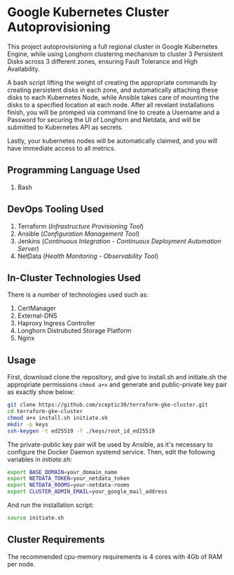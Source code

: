 # Google Kubernetes Cluster Autoprovisioning

This project autoprovisioning a full regional cluster in Google Kubernetes Engine, while using Longhorn clustering mechanism to cluster 3 Persistent Disks across 3 different zones, ensuring Fault Tolerance and High Availability.

A bash script lifting the weight of creating the appropriate commands by creating persistent disks in each zone, and automatically attaching these disks to each Kubernetes Node, while Ansible takes care of mounting the disks to a specified location at each node. After all revelant installations finish, you will be promped via command line to create a Username and a Password for securing the UI of Longhorn and Netdata, and will be submitted to Kubernetes API as secrets.

Lastly, your kubernetes nodes will be automatically claimed, and you will have immediate access to all metrics.

## Programming Language Used

1. Bash

## DevOps Tooling Used

1. Terraform (*Infrastructure Provisioning Tool*)
2. Ansible (*Configuration Management Tool*)
3. Jenkins (*Continuous Integration - Continuous Deployment Automation Server*)
4. NetData (*Health Monitoring - Observability Tool*)

## In-Cluster Technologies Used

There is a number of technologies used such as:

1. CertManager
2. External-DNS
3. Haproxy Ingress Controller
4. Longhorn Distrubuted Storage Platform
5. Nginx

## Usage

First, download clone the repository, and give to install.sh and initiate.sh the appropriate permissions `chmod a+x` and generate and public-private key pair as exactly show below:

```bash
git clone https://github.com/sceptic30/terraform-gke-cluster.git
cd terraform-gke-cluster
chmod a+x install.sh initiate.sh
mkdir -p keys
ssh-keygen -t ed25519 -f ./keys/root_id_ed25519
```

The private-public key pair will be used by Ansible, as it's necessary to configure the Docker Daemon systemd service.
Then, edit the following variables in *initiate.sh*:

```bash
export BASE_DOMAIN=your_domain_name
export NETDATA_TOKEN=your_netdata_token
export NETDATA_ROOMS=your-netdata-rooms
export CLUSTER_ADMIN_EMAIL=your_google_mail_address
```

And run the installation script:

```bash
source initiate.sh
```

## Cluster Requirements

The recommended cpu-memory requirements is 4 cores with 4Gb of RAM per node.

